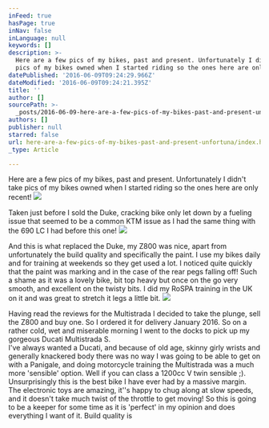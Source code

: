 ```yaml
---
inFeed: true
hasPage: true
inNav: false
inLanguage: null
keywords: []
description: >-
  Here are a few pics of my bikes, past and present. Unfortunately I didn't take
  pics of my bikes owned when I started riding so the ones here are only recent!
datePublished: '2016-06-09T09:24:29.966Z'
dateModified: '2016-06-09T09:24:21.395Z'
title: ''
author: []
sourcePath: >-
  _posts/2016-06-09-here-are-a-few-pics-of-my-bikes-past-and-present-unfortuna.md
authors: []
publisher: null
starred: false
url: here-are-a-few-pics-of-my-bikes-past-and-present-unfortuna/index.html
_type: Article

---
```

Here are a few pics of my bikes, past and present. Unfortunately I didn't take pics of my bikes owned when I started riding so the ones here are only recent!
![](https://the-grid-user-content.s3-us-west-2.amazonaws.com/077bbb74-cf3e-44f7-8d74-175d90d20df3.jpg)

Taken just before I sold the Duke, cracking bike only let down by a fueling issue that seemed to be a common KTM issue as I had the same thing with the 690 LC I had before this one!
![](https://the-grid-user-content.s3-us-west-2.amazonaws.com/efe9687c-2119-4e3c-b3fc-3fcb0b10e4dc.jpg)

And this is what replaced the Duke, my Z800 was nice, apart from unfortunately the build quality and specifically the paint. I use my bikes daily and for training at weekends so they get used a lot. I noticed quite quickly that the paint was marking and in the case of the rear pegs falling off! Such a shame as it was a lovely bike, bit top heavy but once on the go very smooth, and excellent on the twisty bits. I did my RoSPA training in the UK on it and was great to stretch it legs a little bit.
![](https://the-grid-user-content.s3-us-west-2.amazonaws.com/929ed3b1-da1e-41a1-8d7b-d95bfcabf0c5.jpg)

Having read the reviews for the Multistrada I decided to take the plunge, sell the Z800 and buy one. So I ordered it for delivery January 2016\. So on a rather cold, wet and miserable morning I went to the docks to pick up my gorgeous Ducati Multistrada S.  
I've always wanted a Ducati, and because of old age, skinny girly wrists and generally knackered body there was no way I was going to be able to get on with a Panigale, and doing motorcycle training the Multistrada was a much more 'sensible' option. Well if you can class a 1200cc V twin sensible ;).  
Unsurprisingly this is the best bike I have ever had by a massive margin. The electronic toys are amazing, it''s happy to chug along at slow speeds, and it doesn't take much twist of the throttle to get moving! So this is going to be a keeper for some time as it is 'perfect' in my opinion and does everything I want of it. Build quality is